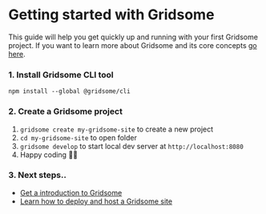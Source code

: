 # Getting started with Gridsome
This guide will help you get quickly up and running with your first Gridsome project.
If you want to learn more about Gridsome and its core concepts [go here](/docs/introduction).

### 1. Install Gridsome CLI tool
`npm install --global @gridsome/cli`

### 2. Create a Gridsome project
1. `gridsome create my-gridsome-site` to create a new project </li>
2. `cd my-gridsome-site` to open folder
3. `gridsome develop` to start local dev server at `http://localhost:8080`
4. Happy coding 🎉🙌


### 3. Next steps..
- [Get a introduction to Gridsome](/docs/introduction)
- [Learn how to deploy and host a Gridsome site ](/docs/deployment)

